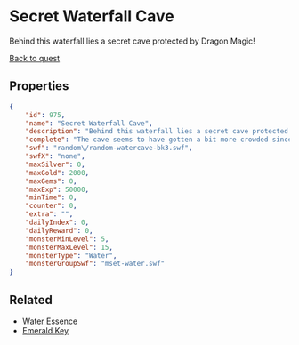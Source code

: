 # Secret Waterfall Cave

Behind this waterfall lies a secret cave protected by Dragon Magic!

[Back to quest](../quests.md)

## Properties

```json
{
    "id": 975,
    "name": "Secret Waterfall Cave",
    "description": "Behind this waterfall lies a secret cave protected by Dragon Magic!",
    "complete": "The cave seems to have gotten a bit more crowded since The Rose has camped nearby...",
    "swf": "random\/random-watercave-bk3.swf",
    "swfX": "none",
    "maxSilver": 0,
    "maxGold": 2000,
    "maxGems": 0,
    "maxExp": 50000,
    "minTime": 0,
    "counter": 0,
    "extra": "",
    "dailyIndex": 0,
    "dailyReward": 0,
    "monsterMinLevel": 5,
    "monsterMaxLevel": 15,
    "monsterType": "Water",
    "monsterGroupSwf": "mset-water.swf"
}
```

## Related

- [Water Essence](../items/7851-water-essence.md)
- [Emerald Key](../items/15628-emerald-key.md)

